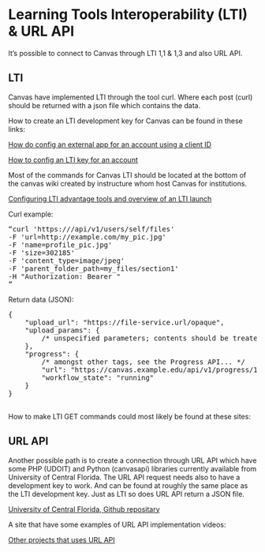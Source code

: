 # Learning Tools Interoperability (LTI) & URL API
It’s possible to connect to Canvas through LTI 1,1 & 1,3 and also URL API.

## LTI
Canvas have implemented LTI through the tool curl. Where each post (curl) should be returned with a json file which contains the data.

How to create an LTI development key for Canvas can be found in these links:

[How do config an external app for an account using a client ID](https://community.canvaslms.com/t5/Admin-Guide/How-do-I-configure-an-external-app-for-an-account-using-a-client/ta-p/202)

[How to config an LTI key for an account](https://community.canvaslms.com/t5/Admin-Guide/How-do-I-configure-an-LTI-key-for-an-account/ta-p/140)




Most of the commands for Canvas LTI should be located at the bottom of the canvas wiki created by instructure whom host Canvas for institutions.

[Configuring LTI advantage tools and overview of an LTI launch](https://canvas.instructure.com/doc/api/file.lti_dev_key_config.html)

Curl example:
<pre>
“curl 'https:///api/v1/users/self/files'
-F 'url=http://example.com/my_pic.jpg'
-F 'name=profile_pic.jpg'
-F 'size=302185'
-F 'content_type=image/jpeg'
-F 'parent_folder_path=my_files/section1'
-H "Authorization: Bearer "
”
</pre>
Return data (JSON):
<pre>
{
    "upload_url": "https://file-service.url/opaque",
    "upload_params": {
        /* unspecified parameters; contents should be treated as opaque */
    },
    "progress": {
        /* amongst other tags, see the Progress API... */
        "url": "https://canvas.example.edu/api/v1/progress/1"
        "workflow_state": "running"
    }
}

</pre>
How to make LTI GET commands could most likely be found at these sites:

[](http://www.imsglobal.org/spec/lti-ags/v2p0/)

## URL API
Another possible path is to create a connection through URL API which have some PHP (UDOIT) and Python (canvasapi) libraries currently available from University of Central Florida. The URL API request needs also to have a development key to work. And can be found at roughly the same place as the LTI development key. Just as LTI so does URL API return a JSON file.

[University of Central Florida, Github repositary](https://github.com/ucfopen/)

A site that have some examples of URL API implementation videos:

[Other projects that uses URL API](https://community.canvaslms.com/t5/Developers-Group/Canvas-APIs-Getting-started-the-practical-ins-and-outs-gotchas/ba-p/263685)
